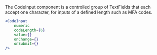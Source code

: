 The CodeInput component is a controlled group of TextFields that each accept one character, for inputs of a defined length such as MFA codes.

```jsx
<CodeInput
    numeric
    codeLength={6}
    value={}
    onChange={}
    onSubmit={}
/>
```
